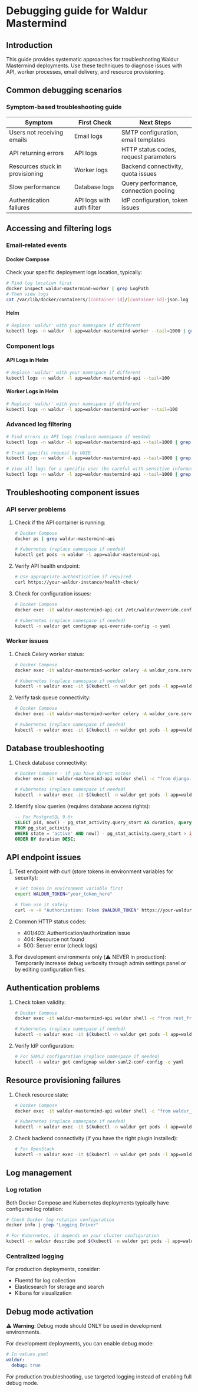 # Debugging guide for Waldur Mastermind

## Introduction

This guide provides systematic approaches for troubleshooting Waldur Mastermind deployments. Use these techniques to diagnose issues with API, worker processes, email delivery, and resource provisioning.

## Common debugging scenarios

### Symptom-based troubleshooting guide

| Symptom | First Check | Next Steps |
|---------|-------------|------------|
| Users not receiving emails | Email logs | SMTP configuration, email templates |
| API returning errors | API logs | HTTP status codes, request parameters |
| Resources stuck in provisioning | Worker logs | Backend connectivity, quota issues |
| Slow performance | Database logs | Query performance, connection pooling |
| Authentication failures | API logs with auth filter | IdP configuration, token issues |

## Accessing and filtering logs

### Email-related events

#### Docker Compose
Check your specific deployment logs location, typically:
```bash
# Find log location first
docker inspect waldur-mastermind-worker | grep LogPath
# Then view logs
cat /var/lib/docker/containers/[container-id]/[container-id]-json.log | grep -i "about to send"
```

#### Helm
```bash
# Replace 'waldur' with your namespace if different
kubectl logs -n waldur -l app=waldur-mastermind-worker --tail=1000 | grep -i "about to send"
```

### Component logs

#### API Logs in Helm
```bash
# Replace 'waldur' with your namespace if different
kubectl logs -n waldur -l app=waldur-mastermind-api --tail=100
```

#### Worker Logs in Helm
```bash
# Replace 'waldur' with your namespace if different
kubectl logs -n waldur -l app=waldur-mastermind-worker --tail=100
```

### Advanced log filtering

```bash
# Find errors in API logs (replace namespace if needed)
kubectl logs -n waldur -l app=waldur-mastermind-api --tail=1000 | grep -i "error\|exception"

# Track specific request by UUID
kubectl logs -n waldur -l app=waldur-mastermind-api --tail=1000 | grep "request-uuid-here"

# View all logs for a specific user (be careful with sensitive information)
kubectl logs -n waldur -l app=waldur-mastermind-api --tail=1000 | grep "user@example.com"
```

## Troubleshooting component issues

### API server problems

1. Check if the API container is running:
   ```bash
   # Docker Compose
   docker ps | grep waldur-mastermind-api
   
   # Kubernetes (replace namespace if needed)
   kubectl get pods -n waldur -l app=waldur-mastermind-api
   ```

2. Verify API health endpoint:
   ```bash
   # Use appropriate authentication if required
   curl https://your-waldur-instance/health-check/
   ```

3. Check for configuration issues:
   ```bash
   # Docker Compose
   docker exec -it waldur-mastermind-api cat /etc/waldur/override.conf.py
   
   # Kubernetes (replace namespace if needed)
   kubectl -n waldur get configmap api-override-config -o yaml
   ```

### Worker issues

1. Check Celery worker status:
   ```bash
   # Docker Compose
   docker exec -it waldur-mastermind-worker celery -A waldur_core.server inspect active
   
   # Kubernetes (replace namespace if needed)
   kubectl -n waldur exec -it $(kubectl -n waldur get pods -l app=waldur-mastermind-worker -o name | head -1) -- celery -A waldur_core.server inspect active
   ```

2. Verify task queue connectivity:
   ```bash
   # Docker Compose
   docker exec -it waldur-mastermind-worker celery -A waldur_core.server inspect ping
   
   # Kubernetes (replace namespace if needed)
   kubectl -n waldur exec -it $(kubectl -n waldur get pods -l app=waldur-mastermind-worker -o name | head -1) -- celery -A waldur_core.server inspect ping
   ```

## Database troubleshooting

1. Check database connectivity:
   ```bash
   # Docker Compose - if you have direct access
   docker exec -it waldur-mastermind-api waldur shell -c "from django.db import connection; connection.ensure_connection(); print('Connected')"
   
   # Kubernetes (replace namespace if needed)
   kubectl -n waldur exec -it $(kubectl -n waldur get pods -l app=waldur-mastermind-api -o name | head -1) -- waldur shell -c "from django.db import connection; connection.ensure_connection(); print('Connected')"
   ```

2. Identify slow queries (requires database access rights):
   ```sql
   -- For PostgreSQL 9.6+
   SELECT pid, now() - pg_stat_activity.query_start AS duration, query 
   FROM pg_stat_activity 
   WHERE state = 'active' AND now() - pg_stat_activity.query_start > interval '5 seconds'
   ORDER BY duration DESC;
   ```

## API endpoint issues

1. Test endpoint with curl (store tokens in environment variables for security):
   ```bash
   # Set token in environment variable first
   export WALDUR_TOKEN="your_token_here"
   
   # Then use it safely
   curl -v -H "Authorization: Token $WALDUR_TOKEN" https://your-waldur-instance/api/customers/
   ```

2. Common HTTP status codes:
   - 401/403: Authentication/authorization issue
   - 404: Resource not found
   - 500: Server error (check logs)

3. For development environments only (⚠️ NEVER in production):
   Temporarily increase debug verbosity through admin settings panel or by editing configuration files.

## Authentication problems

1. Check token validity:
   ```bash
   # Docker Compose
   docker exec -it waldur-mastermind-api waldur shell -c "from rest_framework.authtoken.models import Token; print(Token.objects.filter(key='your_token_here').exists())"
   
   # Kubernetes (replace namespace if needed)
   kubectl -n waldur exec -it $(kubectl -n waldur get pods -l app=waldur-mastermind-api -o name | head -1) -- waldur shell -c "from rest_framework.authtoken.models import Token; print(Token.objects.filter(key='your_token_here').exists())"
   ```

2. Verify IdP configuration:
   ```bash
   # For SAML2 configuration (replace namespace if needed)
   kubectl -n waldur get configmap waldur-saml2-conf-config -o yaml
   ```

## Resource provisioning failures

1. Check resource state:
   ```bash
   # Docker Compose
   docker exec -it waldur-mastermind-api waldur shell -c "from waldur_mastermind.marketplace import models; print(models.Resource.objects.filter(uuid='RESOURCE_UUID').values('state', 'error_message'))"
   
   # Kubernetes (replace namespace if needed)
   kubectl -n waldur exec -it $(kubectl -n waldur get pods -l app=waldur-mastermind-api -o name | head -1) -- waldur shell -c "from waldur_mastermind.marketplace import models; print(models.Resource.objects.filter(uuid='RESOURCE_UUID').values('state', 'error_message'))"
   ```

2. Check backend connectivity (if you have the right plugin installed):
   ```bash
   # For OpenStack
   kubectl -n waldur exec -it $(kubectl -n waldur get pods -l app=waldur-mastermind-api -o name | head -1) -- waldur shell -c "from waldur_openstack.openstack import models; tenant = models.Tenant.objects.first(); print('No tenants found' if not tenant else tenant.get_backend().verify_connection())"
   ```

## Log management

### Log rotation

Both Docker Compose and Kubernetes deployments typically have configured log rotation:

```bash
# Check Docker log rotation configuration
docker info | grep "Logging Driver"

# For Kubernetes, it depends on your cluster configuration
kubectl -n waldur describe pod $(kubectl -n waldur get pods -l app=waldur-mastermind-api -o name | head -1)
```

### Centralized logging

For production deployments, consider:
- Fluentd for log collection
- Elasticsearch for storage and search
- Kibana for visualization

## Debug mode activation

⚠️ **Warning**: Debug mode should ONLY be used in development environments.

For development deployments, you can enable debug mode:

```yaml
# In values.yaml
waldur:
  debug: true
```

For production troubleshooting, use targeted logging instead of enabling full debug mode.